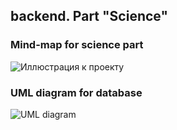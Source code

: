 ## backend. Part "Science"

### Mind-map for science part

![Иллюстрация к проекту](https://sun9-19.userapi.com/impf/IFKJ4tb-D4qElQl4gDMD5OFlAyz0oZvQOohtng/P8dfcpajkG0.jpg?size=2560x585&quality=96&sign=a9a94287038451725d1ada2c21f4cb45&type=album)

### UML diagram for database

![UML diagram](https://psv4.userapi.com/c536236/u369657593/docs/d12/92278daad3d6/Screenshot_20210419_171630.png?extra=2CihfDzTDVwOEKQxEunGGXw5_-bisY8HbeGxzTjm33K4pSrb35iqruAKFUKF8WSdulhrZob017IbwHDN2x4ewbH8QYx69z3Rfh9DiRk4oKEWLrCeytZEq4xyN1mlEvGXBalaOaoY16vRu0nHiOUtAQ)

